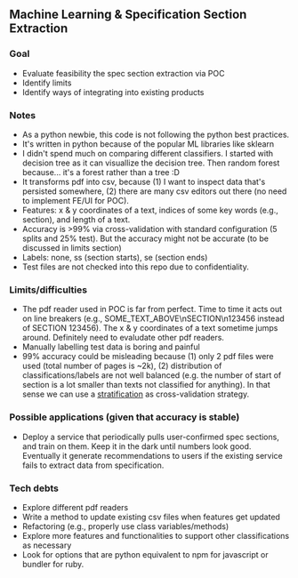 ## Machine Learning & Specification Section Extraction

### Goal
- Evaluate feasibility the spec section extraction via POC
- Identify limits
- Identify ways of integrating into existing products

### Notes
- As a python newbie, this code is not following the python best practices.
- It's written in python because of the popular ML libraries like sklearn
- I didn't spend much on comparing different classifiers. I started with decision tree as it can visuallize the decision tree. Then random forest because... it's a forest rather than a tree :D
- It transforms pdf into csv, because (1) I want to inspect data that's persisted somewhere, (2) there are many csv editors out there (no need to implement FE/UI for POC).
- Features: x & y coordinates of a text, indices of some key words (e.g., section), and length of a text.
- Accuracy is >99% via cross-validation with standard configuration (5 splits and 25% test). But the accuracy might not be accurate (to be discussed in limits section)
- Labels: none, ss (section starts), se (section ends)
- Test files are not checked into this repo due to confidentiality.

### Limits/difficulties
- The pdf reader used in POC is far from perfect. Time to time it acts out on line breakers (e.g., SOME_TEXT_ABOVE\nSECTION\n123456 instead of SECTION 123456). The x & y coordinates of a text sometime jumps around. Definitely need to evaludate other pdf readers.
- Manually labelling test data is boring and painful
- 99% accuracy could be misleading because (1) only 2 pdf files were used (total number of pages is ~2k), (2) distribution of classifications/labels are not well balanced (e.g. the number of start of section is a lot smaller than texts not classified for anything). In that sense we can use a [stratification](https://scikit-learn.org/stable/modules/cross_validation.html#cross-validation-iterators-with-stratification-based-on-class-labels) as cross-validation strategy.

### Possible applications (given that accuracy is stable)
- Deploy a service that periodically pulls user-confirmed spec sections, and train on them. Keep it in the dark until numbers look good. Eventually it generate recommendations to users if the existing service fails to extract data from specification.

### Tech debts
- Explore different pdf readers
- Write a method to update existing csv files when features get updated
- Refactoring (e.g., properly use class variables/methods)
- Explore more features and functionalities to support other classifications as necessary
- Look for options that are python equivalent to npm for javascript or bundler for ruby.
